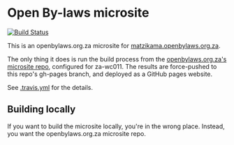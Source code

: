 # Open By-laws microsite

[![Build Status](https://travis-ci.com/laws-africa/openbylaws-wc011.svg?branch=master)](http://travis-ci.com/laws-africa/openbylaws-wc011)

This is an openbylaws.org.za microsite for [matzikama.openbylaws.org.za](https://matzikama.openbylaws.org.za).

The only thing it does is run the build process from the [openbylaws.org.za's microsite repo](https://github.com/laws-africa/openbylaws.org.za),
configured for za-wc011. The results are force-pushed to this repo's gh-pages branch, and deployed as a GitHub pages website.

See [.travis.yml](.travis.yml) for the details.

## Building locally

If you want to build the microsite locally, you're in the wrong place. Instead, you want the openbylaws.org.za microsite repo.
